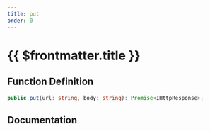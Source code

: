 ```yaml
---
title: put
order: 0
---
```


# {{ $frontmatter.title }}

## Function Definition

```ts
public put(url: string, body: string): Promise<IHttpResponse>;
```

## Documentation

<!--@include: ./parts/put.md-->
